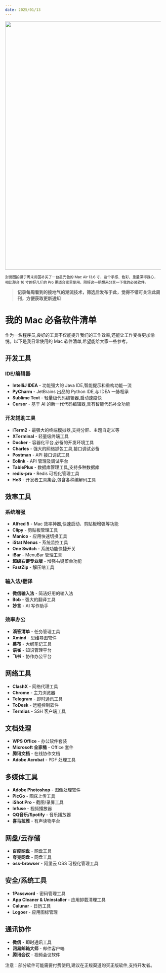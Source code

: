 ```yaml
---
date: 2025/01/13
---
```


<img src="https://raw.githubusercontent.com/imwyz/weekly/main/src/pricure/208.jpg" width="800" />

<small>封面图拍摄于周末用国补买了一台星光色的 Mac Air 13.6 寸，这个手感、色彩、重量深得我心，相比那台 16 寸的好几斤的 Pro 更适合家里使用，刚好这一期想来分享一下我的必装软件。</small>

> **记录每周看到的接地气的潮流技术，筛选后发布于此，觉得不错可关注此周刊，方便获取更新通知**

# 我的 Mac 必备软件清单

作为一名程序员,良好的工具不仅能提升我们的工作效率,还能让工作变得更加愉悦。以下是我日常使用的 Mac 软件清单,希望能给大家一些参考。

## 开发工具

### IDE/编辑器
- **IntelliJ IDEA** - 功能强大的 Java IDE,智能提示和重构功能一流
- **PyCharm** - JetBrains 出品的 Python IDE,与 IDEA 一脉相承
- **Sublime Text** - 轻量级代码编辑器,启动速度快
- **Cursor** - 基于 AI 的新一代代码编辑器,具有智能代码补全功能

### 开发辅助工具
- **iTerm2** - 最强大的终端模拟器,支持分屏、主题自定义等
- **XTerminal** - 轻量级终端工具
- **Docker** - 容器化平台,必备的开发环境工具
- **Charles** - 强大的网络抓包工具,接口调试必备
- **Postman** - API 接口调试工具
- **Eolink** - API 管理及调试平台
- **TablePlus** - 数据库管理工具,支持多种数据库
- **redis-pro** - Redis 可视化管理工具
- **He3** - 开发者工具集合,包含各种编解码工具

## 效率工具

### 系统增强
- **Alfred 5** - Mac 效率神器,快速启动、剪贴板增强等功能
- **Clipy** - 剪贴板管理工具
- **Manico** - 应用快速切换工具
- **iStat Menus** - 系统监控工具
- **One Switch** - 系统功能快捷开关
- **iBar** - MenuBar 管理工具
- **超级右键专业版** - 增强右键菜单功能
- **FastZip** - 解压缩工具

### 输入法/翻译
- **微信输入法** - 简洁好用的输入法
- **Bob** - 强大的翻译工具
- **妙言** - AI 写作助手

### 效率办公
- **滴答清单** - 任务管理工具
- **Xmind** - 思维导图软件
- **幕布** - 大纲笔记工具
- **语雀** - 知识管理平台
- **飞书** - 协作办公平台

## 网络工具
- **ClashX** - 网络代理工具
- **Chrome** - 主力浏览器
- **Telegram** - 即时通讯工具
- **ToDesk** - 远程控制软件
- **Termius** - SSH 客户端工具

## 文档处理
- **WPS Office** - 办公软件套装
- **Microsoft 全家桶** - Office 套件
- **腾讯文档** - 在线协作文档
- **Adobe Acrobat** - PDF 处理工具

## 多媒体工具
- **Adobe Photoshop** - 图像处理软件
- **PicGo** - 图床上传工具
- **iShot Pro** - 截图/录屏工具
- **Infuse** - 视频播放器
- **QQ音乐/Spotify** - 音乐播放器
- **喜马拉雅** - 有声读物平台

## 网盘/云存储
- **百度网盘** - 网盘工具
- **夸克网盘** - 网盘工具
- **oss-browser** - 阿里云 OSS 可视化管理工具

## 安全/系统工具
- **1Password** - 密码管理工具
- **App Cleaner & Uninstaller** - 应用卸载清理工具
- **Calunar** - 日历工具
- **Logoer** - 应用图标管理

## 通讯协作
- **微信** - 即时通讯工具
- **网易邮箱大师** - 邮件客户端
- **腾讯会议** - 视频会议软件

注意：部分软件可能需要付费使用,建议在正规渠道购买正版软件,支持开发者。